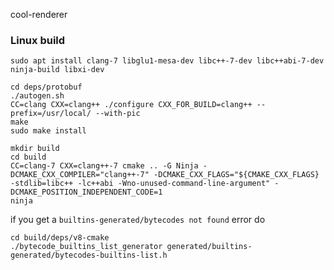 cool-renderer

### Linux build
```shell
sudo apt install clang-7 libglu1-mesa-dev libc++-7-dev libc++abi-7-dev ninja-build libxi-dev

cd deps/protobuf
./autogen.sh
CC=clang CXX=clang++ ./configure CXX_FOR_BUILD=clang++ --prefix=/usr/local/ --with-pic
make
sudo make install

mkdir build
cd build
CC=clang-7 CXX=clang++-7 cmake .. -G Ninja -DCMAKE_CXX_COMPILER="clang++-7" -DCMAKE_CXX_FLAGS="${CMAKE_CXX_FLAGS} -stdlib=libc++ -lc++abi -Wno-unused-command-line-argument" -DCMAKE_POSITION_INDEPENDENT_CODE=1 
ninja
```
if you get a ``builtins-generated/bytecodes not found`` error do 
```
cd build/deps/v8-cmake
./bytecode_builtins_list_generator generated/builtins-generated/bytecodes-builtins-list.h
```